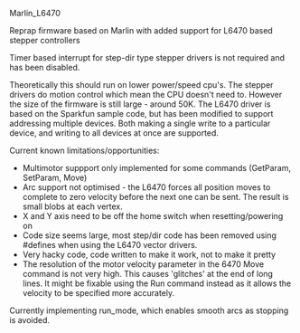 Marlin_L6470

Reprap firmware based on Marlin with added support for L6470 based stepper controllers 

Timer based interrupt for step-dir type stepper drivers is not required and has been disabled.

Theoretically this should run on lower power/speed cpu's. The stepper drivers do motion control which mean the CPU doesn't need to.
However the size of the firmware is still large - around 50K.
The L6470 driver is based on the Sparkfun sample code, but has been modified to support addressing multiple devices.
Both making a single write to a particular device, and writing to all devices at once are supported.

Current known limitations/opportunities:
* Multimotor suppport only implemented for some commands (GetParam, SetParam, Move)
* Arc support not optimised - the L6470 forces all position moves to complete to zero velocity before the next one can be sent. The result is small blobs at each vertex.
* X and Y axis need to be off the home switch when resetting/powering on
* Code size seems large, most step/dir code has been removed using #defines when using the L6470 vector drivers.
* Very hacky code, code written to make it work, not to make it pretty
* The resolution of the motor velocity parameter in the 6470 Move command is not very high. This causes 'glitches' at the end of long lines. It might be fixable using the Run command instead as it allows the velocity to be specified more accurately.

Currently implementing run_mode, which enables smooth arcs as stopping is avoided.